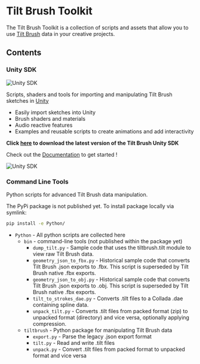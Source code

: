 # Tilt Brush Toolkit

The Tilt Brush Toolkit is a collection of scripts and assets that allow you to use [Tilt Brush](http://g.co/tiltbrush) data in your creative projects.

## Contents

### Unity SDK

![Unity SDK](http://i.imgur.com/UdJg4Tz.gif)

Scripts, shaders and tools for importing and manipulating Tilt Brush sketches in [Unity](http://unity3d.com/)

* Easily import sketches into Unity
* Brush shaders and materials
* Audio reactive features
* Examples and reusable scripts to create animations and add interactivity

**Click [here](../../releases) to download the latest version of the Tilt Brush Unity SDK**

Check out the [Documentation](https://docs.google.com/document/d/1YID89te9oDjinCkJ9R65bLZ3PpJk1W4S1SM2Ccc6-9w) to get started !

![Unity SDK](http://i.imgur.com/VLWEkV6.png?1)

### Command Line Tools
Python scripts for advanced Tilt Brush data manipulation.

The PyPi package is not published yet. To install package locally via symlink:

```sh
pip install -e Python/

```

 * `Python` - All python scripts are collected here
   * `bin` - command-line tools (not published within the package yet)
     * `dump_tilt.py` - Sample code that uses the tiltbrush.tilt module to view raw Tilt Brush data.
     * `geometry_json_to_fbx.py` - Historical sample code that converts Tilt Brush .json exports to .fbx. This script is superseded by Tilt Brush native .fbx exports.
     * `geometry_json_to_obj.py` - Historical sample code that converts Tilt Brush .json exports to .obj. This script is superseded by Tilt Brush native .fbx exports.
     * `tilt_to_strokes_dae.py` - Converts .tilt files to a Collada .dae containing spline data.
     * `unpack_tilt.py` - Converts .tilt files from packed format (zip) to unpacked format (directory) and vice versa, optionally applying compression.
   * `tiltbrush` - Python package for manipulating Tilt Brush data
     * `export.py` - Parse the legacy .json export format
     * `tilt.py` - Read and write .tilt files
     * `unpack.py` - Convert .tilt files from packed format to unpacked format and vice versa